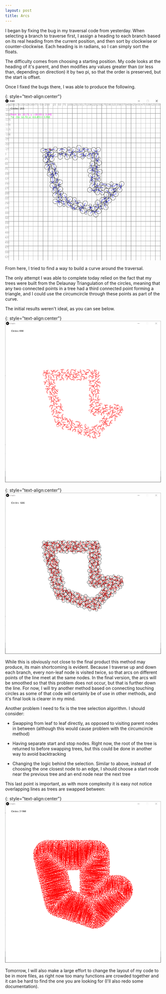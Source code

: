 ```yaml
---
layout: post
title: Arcs
---
```


I began by fixing the bug in my traversal code from yesterday. When selecting a branch to traverse first, I assign a heading to each branch based on its real heading from the current position, and then sort by clockwise or counter-clockwise. Each heading is in radians, so I can simply sort the floats.

The difficulty comes from choosing a starting position. My code looks at the heading of it's parent, and then modifies any values greater than (or less than, depending on direction) it by two pi, so that the order is preserved, but the start is offset.

Once I fixed the bugs there, I was able to produce the following.

{: style="text-align:center"}
![A line travels around a circle packing of a shape.](https://raw.githubusercontent.com/MichaelMBradley/Detailing/main/docs/_assets/05-17/TraverseFixed.gif)

From here, I tried to find a way to build a curve around the traversal.

The only attempt I was able to complete today relied on the fact that my trees were built from the Delaunay Triangulation of the circles, meaning that any two connected points in a tree had a third connected point forming a triangle, and I could use the circumcircle through these points as part of the curve.

The initial results weren't ideal, as you can see below.

{: style="text-align:center"}
![A connected series of trees forms a shape.](https://raw.githubusercontent.com/MichaelMBradley/Detailing/main/docs/_assets/05-17/PlainTraversal.png)

{: style="text-align:center"}
![A connected series of trees form a shape over a circle packing.](https://raw.githubusercontent.com/MichaelMBradley/Detailing/main/docs/_assets/05-17/CircleTraversal.png)

While this is obviously not close to the final product this method may produce, its main shortcoming is evident. Because I traverse up and down each branch, every non-leaf node is visited twice, so that arcs on different points of the line meet at the same nodes. In the final version, the arcs will be smoothed so that this problem does not occur, but that is further down the line. For now, I will try another method based on connecting touching circles as some of that code will certainly be of use in other methods, and it's final look is clearer in my mind.

Another problem I need to fix is the tree selection algorithm. I should consider:

* Swapping from leaf to leaf directly, as opposed to visiting parent nodes in between (although this would cause problem with the circumcircle method)

* Having separate start and stop nodes. Right now, the root of the tree is returned to before swapping trees, but this could be done in another way to avoid backtracking

* Changing the logic behind the selection. Similar to above, instead of choosing the one closest node to an edge, I should choose a start node near the previous tree and an end node near the next tree

This last point is important, as with more complexity it is easy not notice overlapping lines as trees are swapped between:

{: style="text-align:center"}
![Significant vertical lines appear in between trees.](https://raw.githubusercontent.com/MichaelMBradley/Detailing/main/docs/_assets/05-17/Banding.png)

Tomorrow, I will also make a large effort to change the layout of my code to be in more files, as right now too many functions are crowded together and it can be hard to find the one you are looking for (I'll also redo some documentation).
